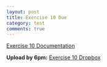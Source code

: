 ```yaml
---
layout: post
title: Exercise 10 Due
category: test
comments: true
---
```


[Exercise 10 Documentation](exercises/maya-dynamics.html)

**Upload by 6pm:** [Exercise 10 Dropbox](https://psu.box.com/signup/collablink/d_6058209749/11f5efd3c7a4c4)
